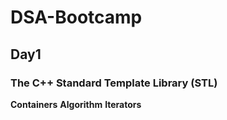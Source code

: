 # DSA-Bootcamp
## Day1
### The C++ Standard Template Library (STL)
**Containers**
**Algorithm**
**Iterators**
